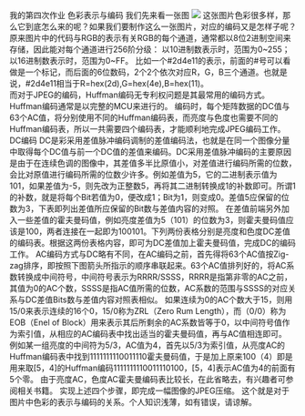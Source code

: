 我的第四次作业
色彩表示与编码 
我们先来看一张图
![](https://ss0.bdstatic.com/70cFuHSh_Q1YnxGkpoWK1HF6hhy/it/u=2943299147,2485325577&fm=27&gp=0.jpg)
   这张图片色彩很多样，那么它到底怎么来的呢？如果我们要制作这么一张图片，对应的编码又是怎样子呢？
   原来图片中的代码与RGB的表示有关RGB的每个通道，通常都以8位2进制空间来存储，因此能对每个通道进行256阶分级： 
   以10进制数表示时，范围为0~255； 
   以16进制数表示时，范围为0~FF。
   比如一个#2d4e11的表示，前面的#号可以看做是一个标记，而后面的6位数码，2个2个依次对应R，G，B三个通道。也就是说，#2d4e11相当于R=hex(2d),G=hex(4e),B=hex(11)。             
   而对于JPEG的编码，Huffman编码无专利权问题是其最常用的编码方式。Huffman编码通常是以完整的MCU来进行的。 编码时，每个矩阵数据的DC值与63个AC值，将分别使用不同的Huffman编码表，而亮度与色度也需要不同的Huffman编码表，所以一共需要四个编码表，才能顺利地完成JPEG编码工作。 DC编码 DC是彩采用差值脉冲编码调制的差值编码法，也就是在同一个图像分量中取得每个DC值与前一个DC值的差值来编码。DC采用差值脉冲编码的主要原因是由于在连续色调的图像中，其差值多半比原值小，对差值进行编码所需的位数，会比对原值进行编码所需的位数少许多。例如差值为5，它的二进制表示值为101，如果差值为-5，则先改为正整数5，再将其二进制转换成1的补数即可。所谓1的补数，就是将每个Bit若值为0，便改成1；Bit为1，则变成0。差值5应保留的位数为3，下表即列出差值所应保留的Bit数与差值内容的对照。 在差值前端另外加入一些差值的霍夫曼码值，例如亮度差值为5（101）的位数为3，则霍夫曼码值应该是100，两者连接在一起即为100101。下列两份表格分别是亮度和色度DC差值的编码表。根据这两份表格内容，即可为DC差值加上霍夫曼码值，完成DC的编码工作。
   AC编码方式与DC略有不同，在AC编码之前，首先得将63个AC值按Zig-zag排序，即按照下图箭头所指示的顺序串联起来。63个AC值排列好的，将AC系数转换成中间符号，中间符号表示为RRRR/SSSS，RRRR是指第非零的AC之前，其值为0的AC个数，SSSS是指AC值所需的位数，AC系数的范围与SSSS的对应关系与DC差值Bits数与差值内容对照表相似。 如果连续为0的AC个数大于15，则用15/0来表示连续的16个0，15/0称为ZRL（Zero Rum Length），而（0/0）称为EOB（Enel of Block）用来表示其后所剩余的AC系数皆等于0，以中间符号值作为索引值，从相应的AC编码表中找出适当的霍夫曼码值，再与AC值相连即可。 例如某一组亮度的中间符为5/3，AC值为4，首先以5/3为索引值，从亮度AC的Huffman编码表中找到1111111110011110霍夫曼码值，于是加上原来100（4）即是用来取[5，4]的Huffman编码1111111110011110100，[5，4]表示AC值为4的前面有5个零。 由于亮度AC，色度AC霍夫曼编码表比较长，在此省略去，有兴趣者可参阅相关书籍。 实现上述四个步骤，即完成一幅图像的JPEG压缩。
       这个就是对于图片中色彩的表示与编码的关系。个人知识浅薄，如有错误，请谅解。